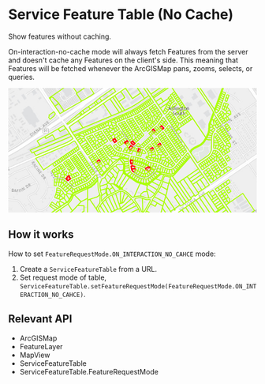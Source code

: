 <h1>Service Feature Table (No Cache)</h1>

<p>Show features without caching.</p>

<p>On-interaction-no-cache mode will always fetch Features from the server and doesn't cache any Features on the client's side. This meaning that Features will be fetched whenever the ArcGISMap pans, zooms, selects, or queries.</p>

<p><img src="ServiceFeatureTableNoCache.png"/></p>

<h2>How it works</h2>

<p>How to set <code>FeatureRequestMode.ON_INTERACTION_NO_CAHCE</code> mode:</p>

<ol>
    <li>Create a <code>ServiceFeatureTable</code> from a URL.</li>
    <li>Set request mode of table, <code>ServiceFeatureTable.setFeatureRequestMode(FeatureRequestMode.ON_INTERACTION_NO_CAHCE)</code>.</li>
</ol>

<h2>Relevant API</h2>

<ul>
    <li>ArcGISMap</li>
    <li>FeatureLayer</li>
    <li>MapView</li>
    <li>ServiceFeatureTable</li>
    <li>ServiceFeatureTable.FeatureRequestMode</li>
</ul>

